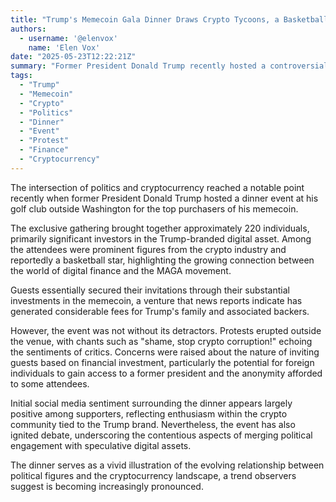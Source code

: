 ```yaml
---
title: "Trump's Memecoin Gala Dinner Draws Crypto Tycoons, a Basketball Star and Protests"
authors:
  - username: '@elenvox'
    name: 'Elen Vox'
date: "2025-05-23T12:22:21Z"
summary: "Former President Donald Trump recently hosted a controversial dinner for the top investors of his branded memecoin, attracting crypto industry figures and a celebrity, while simultaneously drawing protests highlighting concerns over access and corruption."
tags:
  - "Trump"
  - "Memecoin"
  - "Crypto"
  - "Politics"
  - "Dinner"
  - "Event"
  - "Protest"
  - "Finance"
  - "Cryptocurrency"
---
```


The intersection of politics and cryptocurrency reached a notable point recently when former President Donald Trump hosted a dinner event at his golf club outside Washington for the top purchasers of his memecoin.

The exclusive gathering brought together approximately 220 individuals, primarily significant investors in the Trump-branded digital asset. Among the attendees were prominent figures from the crypto industry and reportedly a basketball star, highlighting the growing connection between the world of digital finance and the MAGA movement.

Guests essentially secured their invitations through their substantial investments in the memecoin, a venture that news reports indicate has generated considerable fees for Trump's family and associated backers.

However, the event was not without its detractors. Protests erupted outside the venue, with chants such as "shame, stop crypto corruption!" echoing the sentiments of critics. Concerns were raised about the nature of inviting guests based on financial investment, particularly the potential for foreign individuals to gain access to a former president and the anonymity afforded to some attendees.

Initial social media sentiment surrounding the dinner appears largely positive among supporters, reflecting enthusiasm within the crypto community tied to the Trump brand. Nevertheless, the event has also ignited debate, underscoring the contentious aspects of merging political engagement with speculative digital assets.

The dinner serves as a vivid illustration of the evolving relationship between political figures and the cryptocurrency landscape, a trend observers suggest is becoming increasingly pronounced.
